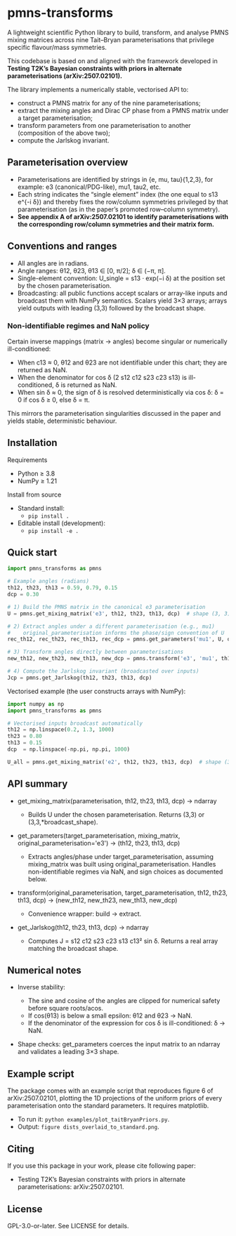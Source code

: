 # pmns-transforms

A lightweight scientific Python library to build, transform, and analyse PMNS mixing matrices across nine Tait–Bryan parameterisations that privilege specific flavour/mass symmetries.

This codebase is based on and aligned with the framework developed in **Testing T2K’s Bayesian constraints with priors in alternate parameterisations (arXiv:2507.02101).**

The library implements a numerically stable, vectorised API to:
- construct a PMNS matrix for any of the nine parameterisations;
- extract the mixing angles and Dirac CP phase from a PMNS matrix under a target parameterisation;
- transform parameters from one parameterisation to another (composition of the above two);
- compute the Jarlskog invariant.

## Parameterisation overview

- Parameterisations are identified by strings in {e, mu, tau}{1,2,3}, for example: e3 (canonical/PDG-like), mu1, tau2, etc.
- Each string indicates the “single element” index (the one equal to s13 e^{-i δ}) and thereby fixes the row/column symmetries privileged by that parameterisation (as in the paper’s promoted row–column symmetry).
- **See appendix A of arXiv:2507.02101 to identify parameterisations with the corresponding row/column symmetries and their matrix form.**

## Conventions and ranges

- All angles are in radians.
- Angle ranges: θ12, θ23, θ13 ∈ [0, π/2]; δ ∈ (−π, π].
- Single-element convention: U_single = s13 · exp(−i δ) at the position set by the chosen parameterisation.
- Broadcasting: all public functions accept scalars or array-like inputs and broadcast them with NumPy semantics. Scalars yield 3×3 arrays; arrays yield outputs with leading (3,3) followed by the broadcast shape.

### Non-identifiable regimes and NaN policy

Certain inverse mappings (matrix → angles) become singular or numerically ill-conditioned:
- When c13 ≈ 0, θ12 and θ23 are not identifiable under this chart; they are returned as NaN.
- When the denominator for cos δ (2 s12 c12 s23 c23 s13) is ill-conditioned, δ is returned as NaN.
- When sin δ ≈ 0, the sign of δ is resolved deterministically via cos δ: δ = 0 if cos δ ≥ 0, else δ = π.

This mirrors the parameterisation singularities discussed in the paper and yields stable, deterministic behaviour.

## Installation

Requirements
- Python ≥ 3.8
- NumPy ≥ 1.21

Install from source
- Standard install:
  - `pip install .`
- Editable install (development):
  - `pip install -e .`

## Quick start

```python
import pmns_transforms as pmns

# Example angles (radians)
th12, th23, th13 = 0.59, 0.79, 0.15
dcp = 0.30

# 1) Build the PMNS matrix in the canonical e3 parameterisation
U = pmns.get_mixing_matrix('e3', th12, th23, th13, dcp)  # shape (3, 3)

# 2) Extract angles under a different parameterisation (e.g., mu1)
#    original_parameterisation informs the phase/sign convention of U
rec_th12, rec_th23, rec_th13, rec_dcp = pmns.get_parameters('mu1', U, original_parameterisation='e3')

# 3) Transform angles directly between parameterisations
new_th12, new_th23, new_th13, new_dcp = pmns.transform('e3', 'mu1', th12, th23, th13, dcp)

# 4) Compute the Jarlskog invariant (broadcasted over inputs)
Jcp = pmns.get_Jarlskog(th12, th23, th13, dcp)
```

Vectorised example (the user constructs arrays with NumPy):
```python
import numpy as np
import pmns_transforms as pmns

# Vectorised inputs broadcast automatically
th12 = np.linspace(0.2, 1.3, 1000)
th23 = 0.80
th13 = 0.15
dcp  = np.linspace(-np.pi, np.pi, 1000)

U_all = pmns.get_mixing_matrix('e2', th12, th23, th13, dcp)  # shape (3, 3, 1000)
```

## API summary

- get_mixing_matrix(parameterisation, th12, th23, th13, dcp) → ndarray
  - Builds U under the chosen parameterisation. Returns (3,3) or (3,3,*broadcast_shape).

- get_parameters(target_parameterisation, mixing_matrix, original_parameterisation='e3') → (th12, th23, th13, dcp)
  - Extracts angles/phase under target_parameterisation, assuming mixing_matrix was built using original_parameterisation. Handles non-identifiable regimes via NaN, and sign choices as documented below.

- transform(original_parameterisation, target_parameterisation, th12, th23, th13, dcp) → (new_th12, new_th23, new_th13, new_dcp)
  - Convenience wrapper: build → extract.

- get_Jarlskog(th12, th23, th13, dcp) → ndarray
  - Computes J = s12 c12 s23 c23 s13 c13² sin δ. Returns a real array matching the broadcast shape.


## Numerical notes

- Inverse stability:
  - The sine and cosine of the angles are clipped for numerical safety before square roots/acos.
  - If cos(θ13) is below a small epsilon: θ12 and θ23 → NaN.
  - If the denominator of the expression for cos δ is ill-conditioned: δ → NaN.

- Shape checks: get_parameters coerces the input matrix to an ndarray and validates a leading 3×3 shape.


## Example script

The package comes with an example script that reproduces figure 6 of arXiv:2507.02101, plotting the 1D projections of the uniform priors of every parameterisation onto the standard parameters. It requires matplotlib.
- To run it: `python examples/plot_taitBryanPriors.py`.
- Output: `figure dists_overlaid_to_standard.png`.

## Citing

If you use this package in your work, please cite following paper:
- Testing T2K’s Bayesian constraints with priors in alternate parameterisations: arXiv:2507.02101.

## License

GPL-3.0-or-later. See LICENSE for details.
